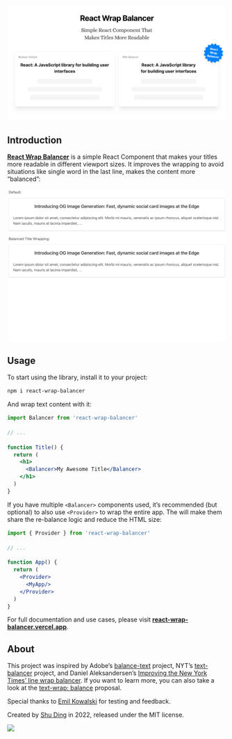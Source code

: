 [![React Wrap Balancer - Simple React Component That Makes Titles More Readable](.github/card.png)](https://react-wrap-balancer.vercel.app)

## Introduction

[**React Wrap Balancer**](https://react-wrap-balancer.vercel.app) is a simple React Component that makes your titles more readable in different viewport sizes. It improves the wrapping to avoid situations like single word in the last line, makes the content more “balanced”:

![](.github/demo.gif)

## Usage

To start using the library, install it to your project:

```bash
npm i react-wrap-balancer
```

And wrap text content with it:

```jsx
import Balancer from 'react-wrap-balancer'

// ...

function Title() {
  return (
    <h1>
      <Balancer>My Awesome Title</Balancer>
    </h1>
  )
}
```

If you have multiple `<Balancer>` components used, it’s recommended (but optional) to also use
`<Provider>` to wrap the entire app. The will make them share the re-balance logic and reduce the HTML size:

```jsx
import { Provider } from 'react-wrap-balancer'

// ...

function App() {
  return (
    <Provider>
      <MyApp/>
    </Provider>
  )
}
```

For full documentation and use cases, please visit [**react-wrap-balancer.vercel.app**](https://react-wrap-balancer.vercel.app).

## About

This project was inspired by Adobe’s [balance-text](https://github.com/adobe/balance-text) project, NYT’s [text-balancer](https://github.com/nytimes/text-balancer) project, and Daniel Aleksandersen’s [Improving the New York Times’ line wrap balancer](https://www.ctrl.blog/entry/text-wrap-balance.html). If you want to learn more, you can also take a look at the [text-wrap: balance](https://drafts.csswg.org/css-text-4/#text-wrap) proposal.

Special thanks to [Emil Kowalski](https://twitter.com/emilkowalski_) for testing and feedback.

Created by [Shu Ding](https://twitter.com/shuding_) in 2022, released under the MIT license.

<a aria-label="Vercel logo" href="https://vercel.com">
  <img src="https://badgen.net/badge/icon/Made%20by%20Vercel?icon=zeit&label&color=black&labelColor=black">
</a>
